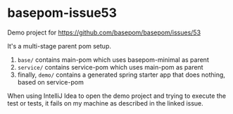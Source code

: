 # basepom-issue53

Demo project for https://github.com/basepom/basepom/issues/53

It's a multi-stage parent pom setup.

1. `base/` contains main-pom which uses basepom-minimal as parent
2. `service/` contains service-pom which uses main-pom as parent
3. finally, `demo/` contains a generated spring starter app that does nothing, based on service-pom

When using IntelliJ Idea to open the demo project and trying to execute the test or tests, it fails on my machine as described in the linked issue.
